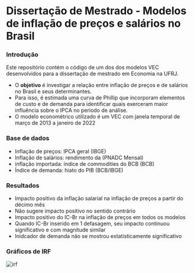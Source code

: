 # Dissertação de Mestrado - Modelos de inflação de preços e salários no Brasil

### Introdução

Este repositório contém o código de um dos dos modelos VEC desenvolvidos para a dissertação de mestrado em Economia na UFRJ. 

- O **objetivo** é investigar a relação entre inflação de preços e de salários no Brasil e seus determinantes.
- Para isso, é estimada uma curva de Phillip que incorporam elementos de custo e de demanda para identificar quais exerceram maior influência sobre o IPCA no período de análise.
- O modelo econométrico utilizado é um VEC com janela temporal de março de 2013 a janeiro de 2022

### Base de dados

- Inflação de preços: IPCA geral (IBGE)
- Inflação de salários: rendimento da (PNADC Mensal)
- inflação importada: índice de commodities do BCB (BCB)
- Índice de demanda: hiato do PIB (BCB/IBGE)

### Resultados
- Impacto positivo da inflação salarial na inflação de preços a partir do décimo mês
- Não sugere impacto positivo no sentido contrário
- Impacto positivo do IC-Br na inflação de preços em todos os modelos 
- Quando IC-Br inserido em 1 defasagem, seu impacto continuou significativo e com magnitude similar
- Inidcador de demanda não se mostrou estatisticamente significativo

### Gráficos de IRF
![irf](https://user-images.githubusercontent.com/7675006/235946920-c6333758-aa0b-47e3-96db-0240bc7362d1.png)

